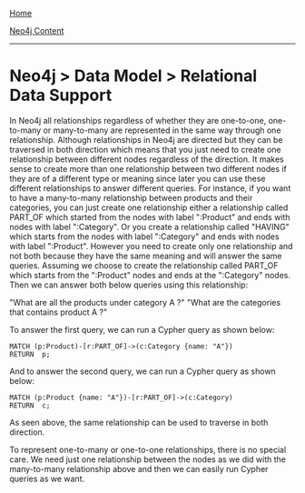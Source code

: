 [Home](../../index.md)

[Neo4j Content](../Neo4j.md)
___

# Neo4j > Data Model > Relational Data Support


In Neo4j all relationships regardless of whether they are one-to-one, one-to-many or many-to-many are represented in the same way through one relationship. Although relationships in Neo4j are directed but they can be traversed in both direction which means that you just need to create one relationship between different nodes regardless of the direction. It makes sense to create more than one relationship between two different nodes if they are of a different type or meaning since later you can use these different relationships to answer different queries. For instance, if you want to have a many-to-many relationship between products and their categories, you can just create one relationship either a relationship called PART_OF which started from the nodes with label ":Product" and ends with nodes with label ":Category". Or you create a relationship called "HAVING" which starts from the nodes with label ":Category" and ends with nodes with label ":Product". However you need to create only one relationship and not both because they have the same meaning and will answer the same queries. Assuming we choose to create the relationship called PART_OF which starts from the ":Product" nodes and ends at the ":Category" nodes. Then we can answer both below queries using this relationship:

"What are all the products under category A ?"
"What are the categories that contains product A ?"


To answer the first query, we can run a Cypher query as shown below:

````
MATCH (p:Product)-[r:PART_OF]->(c:Category {name: "A"})
RETURN  p;
````

And to answer the second query, we can run a Cypher query as shown below:

````
MATCH (p:Product {name: "A"})-[r:PART_OF]->(c:Category)
RETURN  c;
````


As seen above, the same relationship can be used to traverse in both direction.

To represent one-to-many or one-to-one relationships, there is no special care. We need just one relationship between the nodes as we did with the many-to-many relationship above and then we can easily run Cypher queries as we want.


 